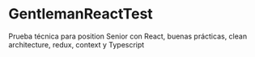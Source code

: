 # GentlemanReactTest
Prueba técnica para position Senior con React, buenas prácticas, clean architecture, redux, context y Typescript
